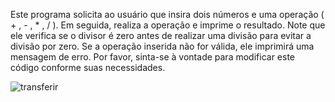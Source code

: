 Este programa solicita ao usuário que insira dois números e uma operação ( + , - , * , / ). Em seguida, realiza a operação e imprime o resultado. Note que ele verifica se o divisor é zero antes de realizar uma divisão para evitar a divisão por zero. Se a operação inserida não for válida, ele imprimirá uma mensagem de erro. Por favor, sinta-se à vontade para modificar este código conforme suas necessidades.

![transferir](https://github.com/ViniciusVitorinoSantos/Calculadora-JAVA/assets/60686497/68eb8320-fdd9-42af-b744-fa00936c813f)
